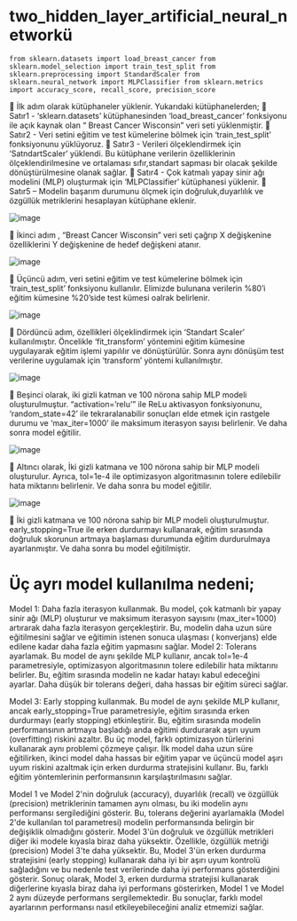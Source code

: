 # two_hidden_layer_artificial_neural_networkü


`from sklearn.datasets import load_breast_cancer
 from sklearn.model_selection import train_test_split
 from sklearn.preprocessing import StandardScaler
 from sklearn.neural_network import MLPClassifier
 from sklearn.metrics import accuracy_score, recall_score, precision_score `

	İlk adım olarak kütüphaneler yüklenir. Yukarıdaki kütüphanelerden;
	Satır1 -  ‘sklearn.datasets’ kütüphanesinden ‘load_breast_cancer’ fonksiyonu ile açık kaynak olan “ Breast Cancer Wisconsin” veri seti yüklenmiştir.
	Satır2 - Veri setini eğitim ve test kümelerine bölmek için ‘train_test_split’ fonksiyonunu yüklüyoruz.
	Satır3 - Verileri ölçeklendirmek için ‘SatndartScaler’ yüklendi. Bu kütüphane verilerin özelliklerinin ölçeklendirilmesine ve ortalaması sıfır,standart sapması bir olacak şekilde dönüştürülmesine olanak sağlar.
	Satır4 - Çok katmalı yapay sinir ağı modelini (MLP) oluşturmak için ‘MLPClassifier’ kütüphanesi yüklenir.
	Satır5 – Modelin başarım durumunu ölçmek için doğruluk,duyarlılık ve özgüllük metriklerini hesaplayan kütüphane eklenir.
 
![image](https://github.com/salihtekin/two_hidden_layer_artificial_neural_network/assets/63247968/9796997d-a8d5-4d27-b8d7-efe2b0364ddd)

	İkinci adım , “Breast Cancer Wisconsin” veri seti çağrıp X değişkenine özelliklerini Y değişkenine de hedef değişkeni atanır.

![image](https://github.com/salihtekin/two_hidden_layer_artificial_neural_network/assets/63247968/11b49fbd-1a74-428e-89e5-0f867673b37d)

	Üçüncü adım, veri setini eğitim ve test kümelerine bölmek için ‘train_test_split’ fonksiyonu kullanılır. Elimizde bulunana verilerin %80’i eğitim kümesine %20’side test kümesi oalrak belirlenir.

![image](https://github.com/salihtekin/two_hidden_layer_artificial_neural_network/assets/63247968/8014d982-3a48-47e6-8ffa-fe57ee67f1af)

	Dördüncü adım, özellikleri ölçeklindirmek için ‘Standart Scaler’ kullanılmıştır. Öncelikle ‘fit_transform’ yöntemini eğitim kümesine uygulayarak eğitim işlemi yapılılır ve dönüştürülür. Sonra aynı dönüşüm test verilerine uygulamak için ‘transform’ yöntemi kullanılmıştır.

![image](https://github.com/salihtekin/two_hidden_layer_artificial_neural_network/assets/63247968/d9e81729-3c0b-49f8-8367-9ebe0be16d3e)

	Beşinci olarak, iki gizli katman ve 100 nörona sahip MLP modeli oluşturulmuştur. “activation=’relu’” ile ReLu aktivasyon fonksiyonunu, ‘random_state=42’ ile tekraralanabilir sonuçları elde etmek için rastgele durumu ve ‘max_iter=1000’ ile maksimum iterasyon sayısı belirlenir. Ve daha sonra model eğitilir.

![image](https://github.com/salihtekin/two_hidden_layer_artificial_neural_network/assets/63247968/b3a009ed-46c6-4f1b-a293-85183da1f172)

	Altıncı olarak, İki gizli katmana ve 100 nörona sahip bir MLP modeli oluşturulur. Ayrıca, tol=1e-4 ile optimizasyon algoritmasının tolere edilebilir hata miktarını belirlenir. Ve daha sonra bu model eğitilir.

![image](https://github.com/salihtekin/two_hidden_layer_artificial_neural_network/assets/63247968/84fec75c-1df0-4b92-b2c6-c1662e4e431e)

	İki gizli katmana ve 100 nörona sahip bir MLP modeli oluşturulmuştur. early_stopping=True ile erken durdurmayı kullanarak, eğitim sırasında doğruluk skorunun artmaya başlaması durumunda eğitim durdurulmaya ayarlanmıştır. Ve daha sonra bu model eğitilmiştir.

# Üç ayrı model kullanılma nedeni;
Model 1: Daha fazla iterasyon kullanmak.
Bu model, çok katmanlı bir yapay sinir ağı (MLP) oluşturur ve maksimum iterasyon sayısını (max_iter=1000) artırarak daha fazla iterasyon gerçekleştirir. Bu, modelin daha uzun süre eğitilmesini sağlar ve eğitimin istenen sonuca ulaşması ( konverjans) elde edilene kadar daha fazla eğitim yapmasını sağlar.
Model 2: Tolerans ayarlamak.
Bu model de aynı şekilde MLP kullanır, ancak tol=1e-4 parametresiyle, optimizasyon algoritmasının tolere edilebilir hata miktarını belirler. Bu, eğitim sırasında modelin ne kadar hatayı kabul edeceğini ayarlar. Daha düşük bir tolerans değeri, daha hassas bir eğitim süreci sağlar.



Model 3: Early stopping kullanmak.
Bu model de aynı şekilde MLP kullanır, ancak early_stopping=True parametresiyle, eğitim sırasında erken durdurmayı (early stopping) etkinleştirir. Bu, eğitim sırasında modelin performansının artmaya başladığı anda eğitimi durdurarak aşırı uyum (overfitting) riskini azaltır.
Bu üç model, farklı optimizasyon türlerini kullanarak aynı problemi çözmeye çalışır. İlk model daha uzun süre eğitilirken, ikinci model daha hassas bir eğitim yapar ve üçüncü model aşırı uyum riskini azaltmak için erken durdurma stratejisini kullanır. Bu, farklı eğitim yöntemlerinin performansının karşılaştırılmasını sağlar.


 
Model 1 ve Model 2'nin doğruluk (accuracy), duyarlılık (recall) ve özgüllük (precision) metriklerinin tamamen aynı olması, bu iki modelin aynı performansı sergilediğini gösterir. Bu, tolerans değerini ayarlamakla (Model 2'de kullanılan tol parametresi) modelin performansında belirgin bir değişiklik olmadığını gösterir.
Model 3'ün doğruluk ve özgüllük metrikleri diğer iki modele kıyasla biraz daha yüksektir. Özellikle, özgüllük metriği (precision) Model 3'te daha yüksektir. Bu, Model 3'ün erken durdurma stratejisini (early stopping) kullanarak daha iyi bir aşırı uyum kontrolü sağladığını ve bu nedenle test verilerinde daha iyi performans gösterdiğini gösterir.
Sonuç olarak, Model 3, erken durdurma stratejisi kullanarak diğerlerine kıyasla biraz daha iyi performans gösterirken, Model 1 ve Model 2 aynı düzeyde performans sergilemektedir. Bu sonuçlar, farklı model ayarlarının performansı nasıl etkileyebileceğini analiz etmemizi sağlar.

